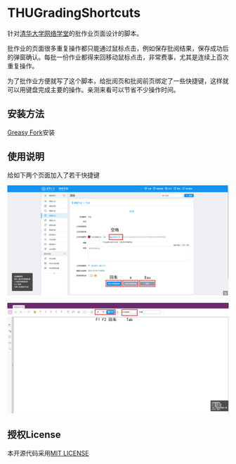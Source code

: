 # THUGradingShortcuts
针对[清华大学网络学堂](https://learn.tsinghua.edu.cn)的批作业页面设计的脚本。

批作业的页面很多重复操作都只能通过鼠标点击，例如保存批阅结果，保存成功后的弹窗确认。每批一份作业都得来回移动鼠标点击，非常费事，尤其是连续上百次重复操作。

为了批作业方便就写了这个脚本，给批阅页和批阅前页绑定了一些快捷键，这样就可以用键盘完成主要的操作。亲测来看可以节省不少操作时间。

## 安装方法
[Greasy Fork](https://greasyfork.org/zh-CN/scripts/538174-thugradingshortcuts)安装
## 使用说明
给如下两个页面加入了若干快捷键

![](/doc/Fig1.png)

![](/doc/Fig2.png)
## 授权License
本开源代码采用[MIT LICENSE](./LICENSE)
